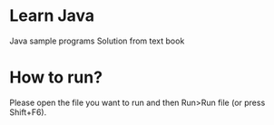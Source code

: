 Learn Java
==========

Java sample programs Solution from text book


How to run?
===========

Please open the file you want to run and then Run>Run file (or press Shift+F6).